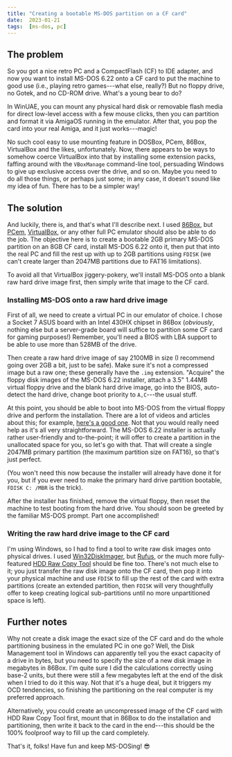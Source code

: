 ```yaml
---
title: "Creating a bootable MS-DOS partition on a CF card"
date:  2023-01-21
tags:  [ms-dos, pc]
---
```



## The problem

So you got a nice retro PC and a CompactFlash (CF) to IDE adapter, and now you
want to install MS-DOS 6.22 onto a CF card to put the machine to good use
(i.e., playing retro games---what else, really?) But no floppy drive, no
Gotek, and no CD-ROM drive. What's a young bear to do?

In WinUAE, you can mount any physical hard disk or removable flash media for
direct low-level access with a few mouse clicks, then you can partition and
format it via AmigaOS running in the emulator. After that,
you pop the card into your real Amiga, and it just works---magic!

No such cool easy to use mounting feature in DOSBox, PCem, 86Box, VirtualBox
and the likes, unfortunately. Now, there appears to be ways to somehow coerce
VirtualBox into that by installing some extension packs, faffing around with
the `VBoxManage` command-line tool, persuading Windows to give up exclusive
access over the drive, and so on. Maybe you need to do all those things, or
perhaps just some; in any case, it doesn't sound like my idea of fun. There has
to be a simpler way!


## The solution

And luckily, there is, and that's what I'll describe next. I used
[86Box](https://86box.net/), but [PCem](https://pcem-emulator.co.uk/),
[VirtualBox](https://www.virtualbox.org/ ), or any other full PC emulator
should also be able to do the job. The objective here is to create a bootable
2GB primary MS-DOS partition on an 8GB CF card, install MS-DOS 6.22 onto it,
then put that into the real PC and fill the rest up with up to 2GB partitions
using `FDISK` (we can't create larger than 2047MB partitions due to FAT16
limitations).

To avoid all that VirtualBox jiggery-pokery, we'll install MS-DOS onto a blank
raw hard drive image first, then simply write that image to the CF card.

### Installing MS-DOS onto a raw hard drive image 

First of all, we need to create a virtual PC in our emulator of choice. I
chose a Socket 7 ASUS board with an Intel 430HX chipset in 86Box (*obviously*,
nothing else but a server-grade board will suffice to partition some CF card
for gaming purposes!) Remember, you'll need a BIOS with LBA support to be able to use more than 528MB of the drive.

Then create a raw hard drive image of say 2100MB in size (I recommend going
over 2GB a bit, just to be safe). Make sure it's not a compressed image but a
raw one; these generally have the `.img` extension. "Acquire" the floppy disk
images of the MS-DOS 6.22 installer, attach a 3.5" 1.44MB virtual floppy drive
and the blank hard drive image, go into the BIOS, auto-detect the hard drive,
change boot priority to `A,C`---the usual stuff.

At this point, you should be able to boot into MS-DOS from the virtual floppy
drive and perform the installation. There are a lot of videos and articles
about this; for example, [here's a good
one](https://www.youtube.com/watch?v=M-1DIoGwp0g). Not that you would really
need help as it's all very straightforward. The MS-DOS 6.22 installer is
actually rather user-friendly and to-the-point; it will offer to create a
partition in the unallocated space for you, so let's go with that. That will
create a single 2047MB primary partition (the maximum partition size on
FAT16), so that's just perfect.

(You won't need this now because the installer will already have done it for
you, but if you ever need to make the primary hard drive partition bootable,
`FDISK C: /MBR` is the trick).

After the installer has finished, remove the virtual floppy, then reset the
machine to test booting from the hard drive. You should soon be greeted by the
familiar MS-DOS prompt. Part one accomplished!

### Writing the raw hard drive image to the CF card

I'm using Windows, so I had to find a tool to write raw disk images onto
physical drives. I used [Win32DiskImager](https://win32diskimager.org/), but
[Rufus](https://rufus.ie/), or the much more fully-featured [HDD Raw Copy
Tool](https://hddguru.com/software/HDD-Raw-Copy-Tool/) should be fine too.
There's not much else to it; you just transfer the raw disk image onto the CF
card, then pop it into your physical machine and use `FDISK` to fill up the
rest of the card with extra partitions (create an extended partition, then
`FDISK` will very thoughtfully offer to keep creating logical sub-partitions
until no more unpartitioned space is left).


## Further notes

Why not create a disk image the exact size of the CF card and do the whole
partitioning business in the emulated PC in one go? Well, the Disk Management
tool in Windows can apparently tell you the exact capacity of a drive in
bytes, but you need to specify the size of a new disk image in megabytes in
86Box. I'm quite sure I did the calculations correctly using base-2 units, but
there were still a few megabytes left at the end of the disk when I tried to do
it this way. Not that it's a huge deal, but it triggers my OCD
tendencies, so finishing the partitioning on the real computer is my preferred
approach.

Alternatively, you could create an uncompressed image of the CF card with HDD
Raw Copy Tool first, mount that in 86Box to do the installation and
partitioning, then write it back to the card in the end---this should be the
100% foolproof way to fill up the card completely.

That's it, folks! Have fun and keep MS-DOSing! 😎


